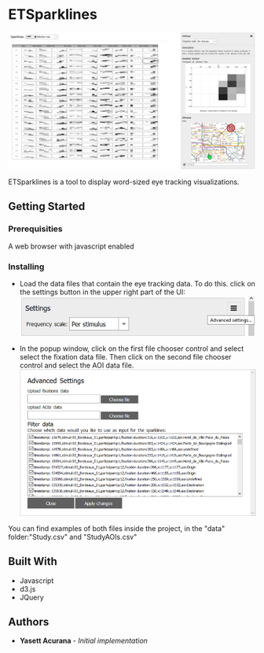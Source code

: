 # ETSparklines
![Alt text](https://github.com/Yasett/ETSparklines/blob/master/Screenshots/ui.PNG)

ETSparklines is a tool to display word-sized eye tracking visualizations.

## Getting Started

### Prerequisities

A web browser with javascript enabled

### Installing

* Load the data files that contain the eye tracking data. To do this. click on the settings button in the upper right part of the UI:
![Alt text](https://github.com/Yasett/ETSparklines/blob/master/Screenshots/settings.PNG)

* In the popup window, click on the first file chooser control and select select the fixation data file. Then click on the second file chooser control and select the AOI data file. 
![Alt text](https://github.com/Yasett/ETSparklines/blob/master/Screenshots/load_files.PNG)

You can find examples of both files inside the project, in the "data" folder:"Study.csv" and "StudyAOIs.csv"

## Built With

* Javascript
* d3.js
* JQuery

## Authors

* **Yasett Acurana** - *Initial implementation* 






